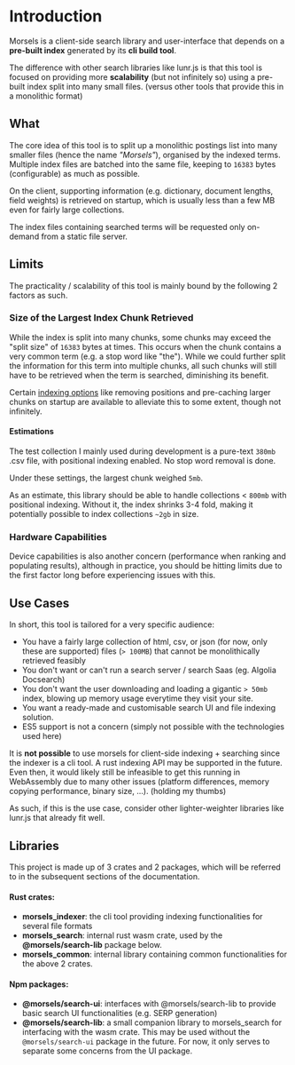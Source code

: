 # Introduction

Morsels is a client-side search library and user-interface that depends on a **pre-built index** generated by its **cli build tool**.

The difference with other search libraries like lunr.js is that this tool is focused on providing more **scalability** (but not infinitely so) using a pre-built index split into many small files. (versus other tools that provide this in a monolithic format)


## What

The core idea of this tool is to split up a monolithic postings list into many smaller files (hence the name *"Morsels"*), organised by the indexed terms. Multiple index files are batched into the same file, keeping to `16383` bytes (configurable) as much as possible.

On the client, supporting information (e.g. dictionary, document lengths, field weights) is retrieved on startup, which is usually less than a few MB even for fairly large collections.

The index files containing searched terms will be requested only on-demand from a static file server.


## Limits

The practicality / scalability of this tool is mainly bound by the following 2 factors as such.

### Size of the Largest Index Chunk Retrieved

While the index is split into many chunks, some chunks may exceed the "split size" of `16383` bytes at times. This occurs when the chunk contains a very common term (e.g. a stop word like "the"). While we could further split the information for this term into multiple chunks, all such chunks will still have to be retrieved when the term is searched, diminishing its benefit.

Certain [indexing options](./indexing_configuration.md) like removing positions and pre-caching larger chunks on startup are available to alleviate this to some extent, though not infinitely.

#### Estimations

The test collection I mainly used during development is a pure-text `380mb` .csv file, with positional indexing enabled. No stop word removal is done.

Under these settings, the largest chunk weighed `5mb`.

As an estimate, this library should be able to handle collections < `800mb` with positional indexing. Without it, the index shrinks 3-4 fold, making it potentially possible to index collections `~2gb` in size.


### Hardware Capabilities

Device capabilities is also another concern (performance when ranking and populating results), although in practice, you should be hitting limits due to the first factor long before experiencing issues with this.


## Use Cases

In short, this tool is tailored for a very specific audience:
- You have a fairly large collection of html, csv, or json (for now, only these are supported) files (`> 100MB`) that cannot be monolithically retrieved feasibly
- You don't want or can't run a search server / search Saas (eg. Algolia Docsearch)
- You don't want the user downloading and loading a gigantic `> 50mb` index, blowing up memory usage everytime they visit your site.
- You want a ready-made and customisable search UI and file indexing solution.
- ES5 support is not a concern (simply not possible with the technologies used here)

It is **not possible** to use morsels for client-side indexing + searching since the indexer is a cli tool.
A rust indexing API may be supported in the future. Even then, it would likely still be infeasible to get this running in WebAssembly due to many other issues (platform differences, memory copying performance, binary size, ...). (holding my thumbs)

As such, if this is the use case, consider other lighter-weighter libraries like lunr.js that already fit well.


## Libraries

This project is made up of 3 crates and 2 packages, which will be referred to in the subsequent sections of the documentation.

#### Rust crates:
- **morsels_indexer**: the cli tool providing indexing functionalities for several file formats
- **morsels_search**: internal rust wasm crate, used by the **@morsels/search-lib** package below.
- **morsels_common**: internal library containing common functionalities for the above 2 crates.

#### Npm packages:
- **@morsels/search-ui**: interfaces with @morsels/search-lib to provide basic search UI functionalities (e.g. SERP generation)
- **@morsels/search-lib**: a small companion library to morsels_search for interfacing with the wasm crate. This may be used without the `@morsels/search-ui` package in the future. For now, it only serves to separate some concerns from the UI package.
